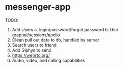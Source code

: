 # messenger-app
TODO: 
1. Add Users
  a. login/password/forgot password
  b. Use graphql/sessions/apollo
2. Clean pull out data to db, handled by server
3. Search users to friend
4. Add Giphys to send
5. https://webrtc.org/
6. Audio, video, and calling capabilities

